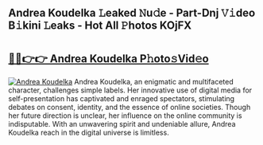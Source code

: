 ## Andrea Koudelka 𝙻eaked 𝙽u𝚍e - Part-Dnj 𝚅𝚒deo B𝚒kini 𝙻eaks - Hot All 𝙿hotos KOjFX

# <h2><a href="http://ld2vcv.urlbe.top/?page=Andrea+Koudelka">🔗🔗👉👉 Andrea Koudelka P𝚑oto𝚜Vid𝚎o</a></h2>

[![Andrea Koudelka](https://i.imgur.com/eBuTRDB.gif)](http://ld2vcv.urlbe.top/?page=Andrea+Koudelka)
Andrea Koudelka, an enigmatic and multifaceted character, challenges simple labels. Her innovative use of digital media for self-presentation has captivated and enraged spectators, stimulating debates on consent, identity, and the essence of online societies. Though her future direction is unclear, her influence on the online community is indisputable. With an unwavering spirit and undeniable allure, Andrea Koudelka reach in the digital universe is limitless.
